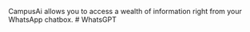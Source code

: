CampusAi  allows you to access a wealth of information right from your WhatsApp chatbox.
#   W h a t s G P T  
 